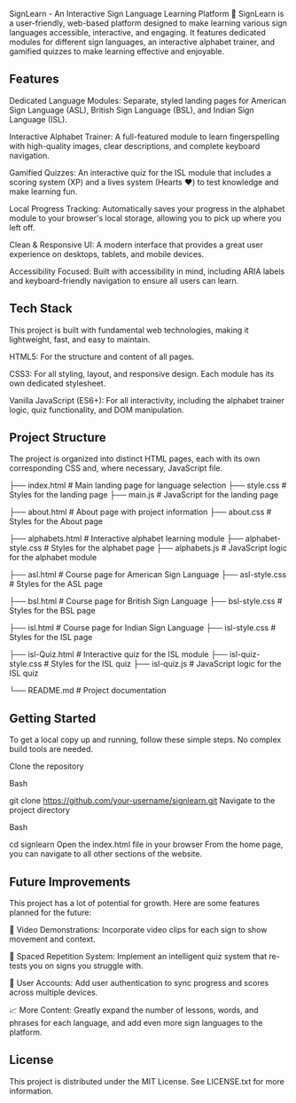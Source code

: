 SignLearn - An Interactive Sign Language Learning Platform 🤟
SignLearn is a user-friendly, web-based platform designed to make learning various sign languages accessible, interactive, and engaging. It features dedicated modules for different sign languages, an interactive alphabet trainer, and gamified quizzes to make learning effective and enjoyable.

## Features

Dedicated Language Modules: Separate, styled landing pages for American Sign Language (ASL), British Sign Language (BSL), and Indian Sign Language (ISL).

Interactive Alphabet Trainer: A full-featured module to learn fingerspelling with high-quality images, clear descriptions, and complete keyboard navigation.

Gamified Quizzes: An interactive quiz for the ISL module that includes a scoring system (XP) and a lives system (Hearts ❤️) to test knowledge and make learning fun.

Local Progress Tracking: Automatically saves your progress in the alphabet module to your browser's local storage, allowing you to pick up where you left off.

Clean & Responsive UI: A modern interface that provides a great user experience on desktops, tablets, and mobile devices.

Accessibility Focused: Built with accessibility in mind, including ARIA labels and keyboard-friendly navigation to ensure all users can learn.

## Tech Stack

This project is built with fundamental web technologies, making it lightweight, fast, and easy to maintain.

HTML5: For the structure and content of all pages.

CSS3: For all styling, layout, and responsive design. Each module has its own dedicated stylesheet.

Vanilla JavaScript (ES6+): For all interactivity, including the alphabet trainer logic, quiz functionality, and DOM manipulation.

## Project Structure

The project is organized into distinct HTML pages, each with its own corresponding CSS and, where necessary, JavaScript file.

├── index.html # Main landing page for language selection
├── style.css # Styles for the landing page
├── main.js # JavaScript for the landing page

├── about.html # About page with project information
├── about.css # Styles for the About page

├── alphabets.html # Interactive alphabet learning module
├── alphabet-style.css # Styles for the alphabet page
├── alphabets.js # JavaScript logic for the alphabet module

├── asl.html # Course page for American Sign Language
├── asl-style.css # Styles for the ASL page

├── bsl.html # Course page for British Sign Language
├── bsl-style.css # Styles for the BSL page

├── isl.html # Course page for Indian Sign Language
├── isl-style.css # Styles for the ISL page

├── isl-Quiz.html # Interactive quiz for the ISL module
├── isl-quiz-style.css # Styles for the ISL quiz
├── isl-quiz.js # JavaScript logic for the ISL quiz

└── README.md # Project documentation

## Getting Started

To get a local copy up and running, follow these simple steps. No complex build tools are needed.

Clone the repository

Bash

git clone https://github.com/your-username/signlearn.git
Navigate to the project directory

Bash

cd signlearn
Open the index.html file in your browser
From the home page, you can navigate to all other sections of the website.

## Future Improvements

This project has a lot of potential for growth. Here are some features planned for the future:

🎥 Video Demonstrations: Incorporate video clips for each sign to show movement and context.

🧠 Spaced Repetition System: Implement an intelligent quiz system that re-tests you on signs you struggle with.

👤 User Accounts: Add user authentication to sync progress and scores across multiple devices.

📈 More Content: Greatly expand the number of lessons, words, and phrases for each language, and add even more sign languages to the platform.

## License

This project is distributed under the MIT License. See LICENSE.txt for more information.
